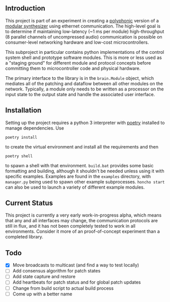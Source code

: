 Introduction
------------

This project is part of an experiment in creating a
[polyphonic](https://en.wikipedia.org/wiki/Polyphony) version of a [modular
synthesizer](https://en.wikipedia.org/wiki/Modular_synthesizer) using ethernet communication. The
high-level goal is to determine if maintaining low-latency (~1 ms per module) high-throughput (8
parallel channels of uncompressed audio) communication is possible on consumer-level networking
hardware and low-cost microcontrollers.

This subproject in particular contains python implementations of the control system shell and
prototype software modules. This is more or less used as a "staging ground" for different module and
protocol concepts before committing them to microcontroller code and physical hardware.

The primary interface to the library is in the `brain.Module` object, which mediates all of the
patching and dataflow between all other modules on the network. Typically, a module only needs to be
written as a processor on the input state to the output state and handle the associated user
interface.

Installation
------------

Setting up the project requires a python 3 interpreter with [poetry](https://python-poetry.org/)
installed to manage dependencies. Use 

    poetry install

to create the virtual environment and install all the requirements and then

    poetry shell

to spawn a shell with that environment. `build.bat` provides some basic formatting and building,
although it shouldn't be needed unless using it with specific examples. Examples are found in the
`examples` directory, with `manager.py` being used to spawn other example subprocesses. `honcho
start` can also be used to launch a variety of different example modules.

Current Status
--------------

This project is currently a very early work-in-progress alpha, which means that any and all
interfaces may change, the communication protocols are still in flux, and it has not been completely
tested to work in all environments. Consider it more of an proof-of-concept experiment than a
completed library.

Todo
----

- [X] Move broadcasts to multicast (and find a way to test locally)
- [ ] Add consensus algorithm for patch states
- [ ] Add state capture and restore
- [ ] Add heartbeats for patch status and for global patch updates
- [ ] Change from build script to actual build process
- [ ] Come up with a better name
